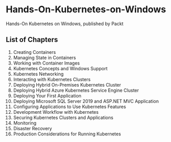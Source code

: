 # Hands-On-Kubernetes-on-Windows
Hands-On Kubernetes on Windows, published by Packt


## List of Chapters
1. Creating Containers	
1. Managing State in Containers
1. Working with Container Images
1. Kubernetes Concepts and Windows Support
1. Kubernetes Networking
1. Interacting with Kubernetes Clusters
1. Deploying Hybrid On-Premises Kubernetes Cluster
1. Deploying Hybrid Azure Kubernetes Service Engine Cluster
1. Deploying Your First Application
1. Deploying Microsoft SQL Server 2019 and ASP.NET MVC Application
1. Configuring Applications to Use Kubernetes Features
1. Development Workflow with Kubernetes
1. Securing Kubernetes Clusters and Applications
1. Monitoring
1. Disaster Recovery
1. Production Considerations for Running Kubernetes
